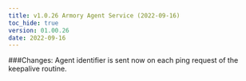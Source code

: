 ```yaml
---
title: v1.0.26 Armory Agent Service (2022-09-16)
toc_hide: true
version: 01.00.26
date: 2022-09-16
---
```


###Changes:
Agent identifier is sent now on each ping request of the keepalive routine.
